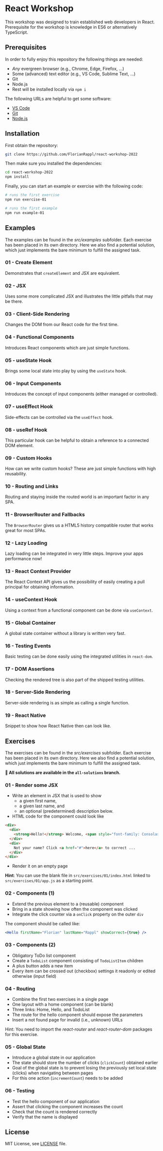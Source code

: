 # React Workshop

This workshop was designed to train established web developers in React. Prerequisite for the workshop is knowledge in ES6 or alternatively TypeScript.

## Prerequisites

In order to fully enjoy this repository the following things are needed:

* *Any* evergreen browser (e.g., Chrome, Edge, Firefox, ...)
* Some (advanced) text editor (e.g., VS Code, Sublime Text, ...)
* Git
* Node.js
* Rest will be installed locally via `npm i`

The following URLs are helpful to get some software:

* [VS Code](https://code.visualstudio.com/#alt-downloads)
* [Git](https://git-scm.com/downloads)
* [Node.js](https://nodejs.org/en/download/)

## Installation

First obtain the repository:

```bash
git clone https://github.com/FlorianRappl/react-workshop-2022
```

Then make sure you installed the dependencies:

```bash
cd react-workshop-2022
npm install
```

Finally, you can start an example or exercise with the following code:

```bash
# runs the first exercise
npm run exercise-01

# runs the first example
npm run example-01
```

## Examples

The examples can be found in the *src/examples* subfolder. Each exercise has been placed in its own directory. Here we also find a potential solution, which just implements the bare minimum to fulfill the assigned task.

### 01 - Create Element

Demonstrates that `createElement` and JSX are equivalent.

### 02 - JSX

Uses some more complicated JSX and illustrates the little pitfalls that may be there.

### 03 - Client-Side Rendering

Changes the DOM from our React code for the first time.

### 04 - Functional Components

Introduces React components which are just simple functions.

### 05 - useState Hook

Brings some local state into play by using the `useState` hook.

### 06 - Input Components

Introduces the concept of input components (either managed or controlled).

### 07 - useEffect Hook

Side-effects can be controlled via the `useEffect` hook.

### 08 - useRef Hook

This particular hook can be helpful to obtain a reference to a connected DOM element.

### 09 - Custom Hooks

How can we write custom hooks? These are just simple functions with high reusability.

### 10 - Routing and Links

Routing and staying inside the routed world is an important factor in any SPA.

### 11 - BrowserRouter and Fallbacks

The `BrowserRouter` gives us a HTML5 history compatible router that works great for most SPAs.

### 12 - Lazy Loading

Lazy loading can be integrated in very little steps. Improve your apps performance now!

### 13 - React Context Provider

The React Context API gives us the possibility of easily creating a pull principal for obtaining information.

### 14 - useContext Hook

Using a context from a functional component can be done via `useContext`.

### 15 - Global Container

A global state container without a library is written very fast.

### 16 - Testing Events

Basic testing can be done easily using the integrated utilities in `react-dom`.

### 17 - DOM Assertions

Checking the rendered tree is also part of the shipped testing utilities.

### 18 - Server-Side Rendering

Server-side rendering is as simple as calling a single function.

### 19 - React Native

Snippet to show how React Native then can look like.

## Exercises

The exercises can be found in the *src/exercises* subfolder. Each exercise has been placed in its own directory. Here we also find a potential solution, which just implements the bare minimum to fulfill the assigned task.

**:rocket: All solutions are available in the `all-solutions` branch.**

### 01 - Render some JSX

* Write an element in JSX that is used to show
  * a given first name,
  * a given last name, and
  * an optional (predetermined) description below.
* HTML code for the component could look like

```html
<div>
  <div>
    <strong>Hello!</strong> Welcome, <span style="font-family: Consolas; text-decoration: underline"><span style="color: green">Florian</span> <span style="color: red">Rappl</span></span>.
  </div>
  <div>
    Not your name? Click <a href="#">here</a> to correct ...
  </div>
</div>
```

* Render it on an empty page

**Hint**: You can use the blank file in `src/exercises/01/index.html` linked to `src/exercises/01/app.js` as a starting point.

### 02 - Components (1)

* Extend the previous element to a (reusable) component
* Bring in a state showing how often the component was clicked
* Integrate the click counter via a `onClick` property on the outer `div`

The component should be called like:

```jsx
<Hello firstName="Florian" lastName="Rappl" showCorrect={true} />
```

### 03 - Components (2)

* Obligatory ToDo list component
* Create a `TodoList` component consisting of `TodoListItem` children
* A plus button adds a new item
* Every item can be crossed out (checkbox) settings it readonly or edited otherwise (input field)

### 04 - Routing

* Combine the first two exercises in a single page
* One layout with a home component (can be blank)
* Three links: Home, Hello, and TodoList
* The route for the hello component should expose the parameters
* Insert a not found page for invalid (i.e., unknown) URLs

Hint: You need to import the *react-router* and *react-router-dom* packages for this exercise.

### 05 - Global State

* Introduce a global state in our application
* The state should store the number of clicks (`clickCount`) obtained earlier
* Goal of the global state is to prevent losing the previously set local state (clicks) when navigating between pages
* For this one action (`incrementCount`) needs to be added

### 06 - Testing

* Test the hello component of our application
* Assert that clicking the component increases the count
* Check that the count is rendered correctly
* Verify that the name is displayed

## License

MIT License, see [LICENSE](LICENSE) file.

